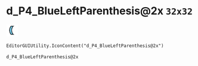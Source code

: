 # d_P4_BlueLeftParenthesis@2x `32x32`
<img src="/img/d_P4_BlueLeftParenthesis@2x.png" width=32 height=32>

``` CSharp
EditorGUIUtility.IconContent("d_P4_BlueLeftParenthesis@2x")
```
```
d_P4_BlueLeftParenthesis@2x
```
